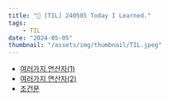```yaml
---
title: "📝 [TIL] 240505 Today I Learned."
tags:
    - TIL
date: "2024-05-05"
thumbnail: "/assets/img/thumbnail/TIL.jpeg"
---
```


- [여러가지 연산자(1)](https://www.devkobe24.com/Backend/Java/2024-05-05-VariousOperators-1.html)
- [여러가지 연산자(2)](https://www.devkobe24.com/Backend/Java/2024-05-05-VariousOperator-2.html)
- [조건문](https://www.devkobe24.com/Backend/Java/2024-05-05-conditionalStatement.html)
